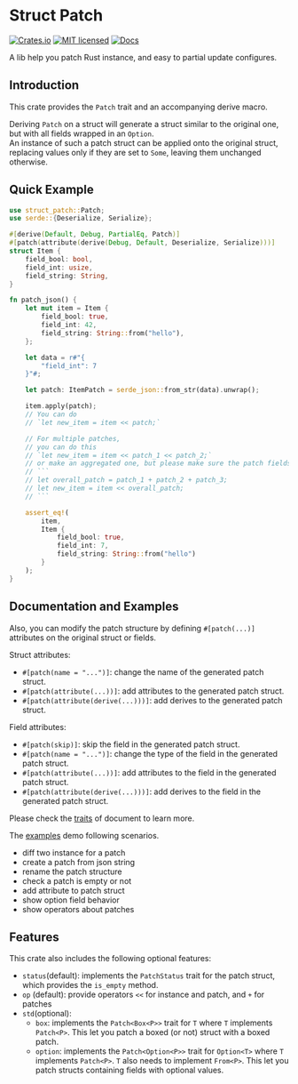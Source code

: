 # Struct Patch
[![Crates.io][crates-badge]][crate-url]
[![MIT licensed][mit-badge]][mit-url]
[![Docs][doc-badge]][doc-url]

A lib help you patch Rust instance, and easy to partial update configures.

## Introduction
This crate provides the `Patch` trait and an accompanying derive macro.

Deriving `Patch` on a struct will generate a struct similar to the original one, but with all fields wrapped in an `Option`.  
An instance of such a patch struct can be applied onto the original struct, replacing values only if they are set to `Some`, leaving them unchanged otherwise.

## Quick Example
```rust
use struct_patch::Patch;
use serde::{Deserialize, Serialize};

#[derive(Default, Debug, PartialEq, Patch)]
#[patch(attribute(derive(Debug, Default, Deserialize, Serialize)))]
struct Item {
    field_bool: bool,
    field_int: usize,
    field_string: String,
}

fn patch_json() {
    let mut item = Item {
        field_bool: true,
        field_int: 42,
        field_string: String::from("hello"),
    };

    let data = r#"{
        "field_int": 7
    }"#;

    let patch: ItemPatch = serde_json::from_str(data).unwrap();

    item.apply(patch);
    // You can do 
    // `let new_item = item << patch;`

    // For multiple patches,
    // you can do this
    // `let new_item = item << patch_1 << patch_2;`
    // or make an aggregated one, but please make sure the patch fields do not conflict, else will panic
    // ```
    // let overall_patch = patch_1 + patch_2 + patch_3;
    // let new_item = item << overall_patch;
    // ```

    assert_eq!(
        item,
        Item {
            field_bool: true,
            field_int: 7,
            field_string: String::from("hello")
        }
    );
}
```

## Documentation and Examples
Also, you can modify the patch structure by defining `#[patch(...)]` attributes on the original struct or fields.

Struct attributes:
- `#[patch(name = "...")]`: change the name of the generated patch struct.
- `#[patch(attribute(...))]`: add attributes to the generated patch struct.
- `#[patch(attribute(derive(...)))]`: add derives to the generated patch struct.

Field attributes: 
- `#[patch(skip)]`: skip the field in the generated patch struct.
- `#[patch(name = "...")]`: change the type of the field in the generated patch struct.
- `#[patch(attribute(...))]`: add attributes to the field in the generated patch struct.
- `#[patch(attribute(derive(...)))]`: add derives to the field in the generated patch struct.

Please check the [traits][doc-traits] of document to learn more.

The [examples][examples] demo following scenarios.
- diff two instance for a patch
- create a patch from json string
- rename the patch structure
- check a patch is empty or not
- add attribute to patch struct
- show option field behavior
- show operators about patches

## Features
This crate also includes the following optional features:
- `status`(default): implements the `PatchStatus` trait for the patch struct, which provides the `is_empty` method.
- `op` (default): provide operators `<<` for instance and patch, and `+` for patches
- `std`(optional):
  - `box`: implements the `Patch<Box<P>>` trait for `T` where `T` implements `Patch<P>`.
    This let you patch a boxed (or not) struct with a boxed patch.
  - `option`: implements the `Patch<Option<P>>` trait for `Option<T>` where `T` implements `Patch<P>`.
    `T` also needs to implement `From<P>`.
    This let you patch structs containing fields with optional values.

[crates-badge]: https://img.shields.io/crates/v/struct-patch.svg
[crate-url]: https://crates.io/crates/struct-patch
[mit-badge]: https://img.shields.io/badge/license-MIT-blue.svg
[mit-url]: https://github.com/yanganto/struct-patch/blob/readme/LICENSE
[doc-badge]: https://img.shields.io/badge/docs-rs-orange.svg
[doc-url]: https://docs.rs/struct-patch/
[doc-traits]: https://docs.rs/struct-patch/latest/struct_patch/traits/trait.Patch.html#container-attributes
[examples]: /struct-patch/examples
